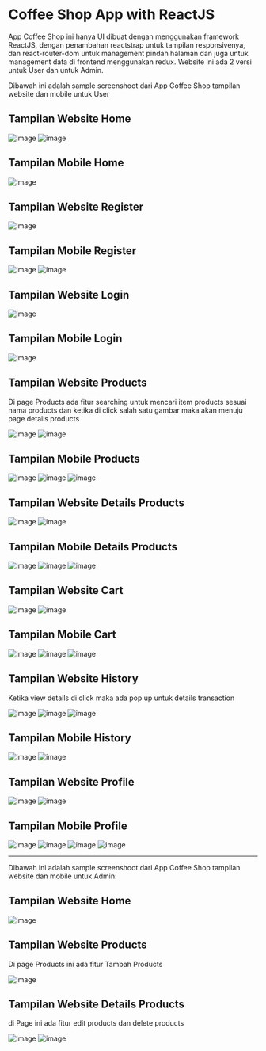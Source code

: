 # Coffee Shop App with ReactJS

App Coffee Shop ini hanya UI dibuat dengan menggunakan framework ReactJS,
dengan penambahan reactstrap untuk tampilan responsivenya, dan react-router-dom untuk management pindah halaman dan juga untuk management data di frontend menggunakan redux. Website ini ada 2 versi untuk User dan untuk Admin.


Dibawah ini adalah sample screenshoot dari App Coffee Shop tampilan website dan mobile untuk User

## Tampilan Website Home 

![image](img/web/landingBeforeLogin.png)
![image](img/web/LandingAfterLogin.png)


## Tampilan Mobile Home

![image](img/mobileUser/landingMobile.png)


## Tampilan Website Register

![image](img/web/signUp.png)


## Tampilan Mobile Register

![image](img/mobileUser/register.png)
![image](img/mobileUser/register2.png)


## Tampilan Website Login

![image](img/web/login.png)


## Tampilan Mobile Login

![image](img/mobileUser/login.png)


## Tampilan Website Products

Di page Products ada fitur searching untuk mencari item products sesuai nama products dan ketika di click salah satu gambar maka akan menuju page details products

![image](img/web/products1.png)
![image](img/web/products2.png)


## Tampilan Mobile Products

![image](img/mobileUser/products1.png)
![image](img/mobileUser/products2.png)
![image](img/mobileUser/products3.png)


## Tampilan Website Details Products

![image](img/web/deatils1.png)
![image](img/web/deatils2.png)


## Tampilan Mobile Details Products

![image](img/mobileUser/details1.png)
![image](img/mobileUser/details2.png)
![image](img/mobileUser/details3.png)

## Tampilan Website Cart

![image](img/web/cart1.png)
![image](img/web/cart2.png)


## Tampilan Mobile Cart

![image](img/mobileUser/cart1.png)
![image](img/mobileUser/cart2.png)
![image](img/mobileUser/cart3.png)


## Tampilan Website History

Ketika view details di click maka ada pop up untuk details transaction

![image](img/web/history1.png)
![image](img/web/history2.png)
![image](img/web/detailsHistory.png)


## Tampilan Mobile History

![image](img/mobileUser/history.png)
![image](img/mobileUser/detailsHistory.png)

## Tampilan Website Profile

![image](img/web/profile1.png)
![image](img/web/profile2.png)


## Tampilan Mobile Profile

![image](img/mobileUser/profile1.png)
![image](img/mobileUser/profile2.png)
![image](img/mobileUser/profile3.png)
![image](img/mobileUser/profile4.png)


-------------------------------------------------------------------------


Dibawah ini adalah sample screenshoot dari App Coffee Shop tampilan website dan mobile untuk Admin:


## Tampilan Website Home

![image](img/webAdmin/landingAdmin.png)

## Tampilan Website Products

Di page Products ini ada fitur Tambah Products

![image](img/webAdmin/products.png)

## Tampilan Website Details Products

di Page ini ada fitur edit products dan delete products

![image](img/webAdmin/detailsProducts.png)
![image](img/webAdmin/edit.png)